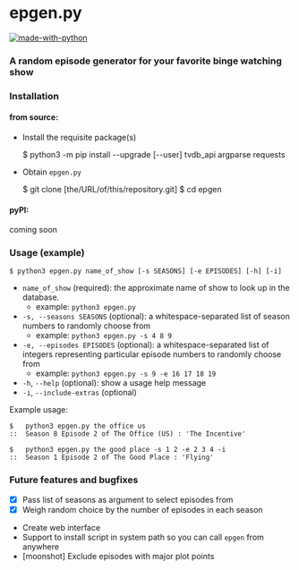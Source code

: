 # epgen.py

[![made-with-python](http://ForTheBadge.com/images/badges/made-with-python.svg)](https://www.python.org/)

### A random episode generator for your favorite binge watching show

### Installation

#### from source:
- Install the requisite package(s)


    $ python3 -m pip install --upgrade [--user] tvdb_api argparse requests

- Obtain `epgen.py`


    $ git clone [the/URL/of/this/repository.git]
    $ cd epgen

#### pyPI:
coming soon

### Usage (example)

    $ python3 epgen.py name_of_show [-s SEASONS] [-e EPISODES] [-h] [-i]

- `name_of_show` (required): the approximate name of show to
look up in the database.
    * example: `python3 epgen.py`
- `-s, --seasons SEASONS` (optional): a whitespace-separated list of season
numbers to randomly choose from
    * example: `python3 epgen.py -s 4 8 9`
- `-e, --episodes EPISODES` (optional): a whitespace-separated list of
integers representing particular episode numbers to randomly
choose from
    * example: `python3 epgen.py -s 9 -e 16 17 18 19`
- `-h`, `--help` (optional): show a usage help message
- `-i`, `--include-extras` (optional)

Example usage:

    $   python3 epgen.py the office us
    ::  Season 8 Episode 2 of The Office (US) : 'The Incentive'

    $   python3 epgen.py the good place -s 1 2 -e 2 3 4 -i
    ::  Season 1 Episode 2 of The Good Place : 'Flying'


### Future features and bugfixes
- [x] Pass list of seasons as argument to select episodes from
- [x] Weigh random choice by the number of episodes in each season
- Create web interface
- Support to install script in system path so you can call `epgen` from anywhere
- [moonshot] Exclude episodes with major plot points
